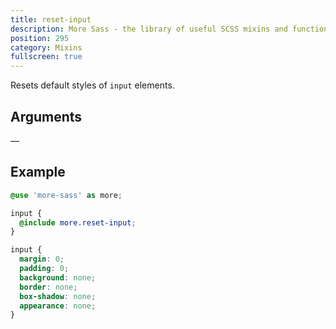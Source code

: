```yaml
---
title: reset-input
description: More Sass - the library of useful SCSS mixins and functions.
position: 295
category: Mixins
fullscreen: true
---
```


Resets default styles of `input` elements.

## Arguments

—

## Example

<code-group>
  
  <code-block label="SCSS" active>
  
  ```scss
  @use 'more-sass' as more;
  
  input {
  	@include more.reset-input;
  }
  ```
  
  </code-block>
  
  <code-block label="Output">
  
  ```css
  input {
  	margin: 0;
  	padding: 0;
  	background: none;
  	border: none;
  	box-shadow: none;
  	appearance: none;
  }
  ```
  
  </code-block>
  
</code-group>
